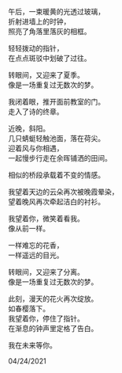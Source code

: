 午后，一束暖黄的光透过玻璃，   
折射进墙上的时钟，   
照亮了角落里落灰的相框。    

轻轻拨动的指针，   
在点点斑驳中划破了过往。    

转眼间，又迎来了夏季。   
像是一场重复过无数次的梦。    

我闭着眼，推开面前教室的门。   
走入了诗的终章。    

近晚，斜阳。   
几只蜻蜓轻触池面，落在荷尖。   
迎着风与你相遇，     
一起慢步行走在余晖铺洒的田间。      

相似的桥段承载着不变的情感。     
 
我望着天边的云朵再次被晚霞晕染，     
望着晚风再次牵起洁白的衬衫。      

我望着你，微笑着看我。     
像从前一样。      

一样难忘的花香，   
一样遥远的目光。    

转眼间，又迎来了分离。   
像是一场重复过无数次的梦。    

此刻，漫天的花火再次绽放。   
如春樱落下。   
我望着你，停住了指针。   
在渐息的钟声里定格了告白。    

我在未来等你。    

04/24/2021 
